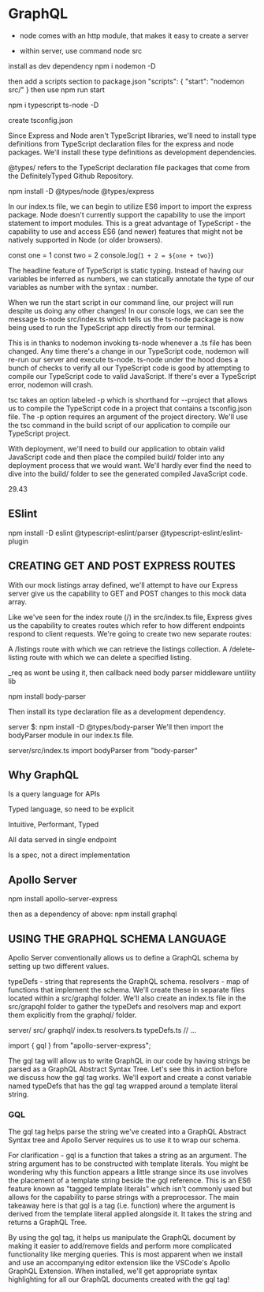 # GraphQL

- node comes with an http module, that makes it easy to create a server

- within server, use command node src

install as dev dependency
npm i nodemon -D

then add a scripts section to package.json
"scripts": {
"start": "nodemon src/"
}
then use npm run start

npm i typescript ts-node -D

create tsconfig.json

Since Express and Node aren't TypeScript libraries, we'll need to install type definitions from TypeScript declaration files for the express and node packages. We'll install these type definitions as development dependencies.

@types/ refers to the TypeScript declaration file packages that come from the DefinitelyTyped Github Repository.

npm install -D @types/node @types/express

In our index.ts file, we can begin to utilize ES6 import to import the express package. Node doesn't currently support the capability to use the import statement to import modules. This is a great advantage of TypeScript - the capability to use and access ES6 (and newer) features that might not be natively supported in Node (or older browsers).

const one = 1
const two = 2
console.log(`1 + 2 = ${one + two}`)

The headline feature of TypeScript is static typing. Instead of having our variables be inferred as numbers, we can statically annotate the type of our variables as number with the syntax : number.

When we run the start script in our command line, our project will run despite us doing any other changes! In our console logs, we can see the message ts-node src/index.ts which tells us the ts-node package is now being used to run the TypeScript app directly from our terminal.

This is in thanks to nodemon invoking ts-node whenever a .ts file has been changed. Any time there's a change in our TypeScript code, nodemon will re-run our server and execute ts-node. ts-node under the hood does a bunch of checks to verify all our TypeScript code is good by attempting to compile our TypeScript code to valid JavaScript. If there's ever a TypeScript error, nodemon will crash.

tsc takes an option labeled -p which is shorthand for --project that allows us to compile the TypeScript code in a project that contains a tsconfig.json file. The -p option requires an argument of the project directory. We'll use the tsc command in the build script of our application to compile our TypeScript project.

With deployment, we'll need to build our application to obtain valid JavaScript code and then place the compiled build/ folder into any deployment process that we would want. We'll hardly ever find the need to dive into the build/ folder to see the generated compiled JavaScript code.

29.43

## ESlint

npm install -D eslint @typescript-eslint/parser @typescript-eslint/eslint-plugin

## CREATING GET AND POST EXPRESS ROUTES

With our mock listings array defined, we'll attempt to have our Express server give us the capability to GET and POST changes to this mock data array.

Like we've seen for the index route (/) in the src/index.ts file, Express gives us the capability to creates routes which refer to how different endpoints respond to client requests. We're going to create two new separate routes:

A /listings route with which we can retrieve the listings collection.
A /delete-listing route with which we can delete a specified listing.

\_req as wont be using it, then callback
need body parser middleware untility lib

npm install body-parser

Then install its type declaration file as a development dependency.

server \$: npm install -D @types/body-parser
We'll then import the bodyParser module in our index.ts file.

server/src/index.ts
import bodyParser from "body-parser"

## Why GraphQL

Is a query language for APIs

Typed language, so need to be explicit

Intuitive, Performant, Typed

All data served in single endpoint

Is a spec, not a direct implementation

## Apollo Server

npm install apollo-server-express

then as a dependency of above:
npm install graphql

## USING THE GRAPHQL SCHEMA LANGUAGE

Apollo Server conventionally allows us to define a GraphQL schema by setting up two different values.

typeDefs - string that represents the GraphQL schema.
resolvers - map of functions that implement the schema.
We'll create these in separate files located within a src/graphql folder. We'll also create an index.ts file in the src/grapqhl folder to gather the typeDefs and resolvers map and export them explicitly from the graphql/ folder.

server/
src/
graphql/
index.ts
resolvers.ts
typeDefs.ts
// ...

import { gql } from "apollo-server-express";

The gql tag will allow us to write GraphQL in our code by having strings be parsed as a GraphQL Abstract Syntax Tree. Let's see this in action before we discuss how the gql tag works. We'll export and create a const variable named typeDefs that has the gql tag wrapped around a template literal string.

### GQL

The gql tag helps parse the string we've created into a GraphQL Abstract Syntax tree and Apollo Server requires us to use it to wrap our schema.

For clarification - gql is a function that takes a string as an argument. The string argument has to be constructed with template literals. You might be wondering why this function appears a little strange since its use involves the placement of a template string beside the gql reference. This is an ES6 feature known as "tagged template literals" which isn't commonly used but allows for the capability to parse strings with a preprocessor. The main takeaway here is that gql is a tag (i.e. function) where the argument is derived from the template literal applied alongside it. It takes the string and returns a GraphQL Tree.

By using the gql tag, it helps us manipulate the GraphQL document by making it easier to add/remove fields and perform more complicated functionality like merging queries. This is most apparent when we install and use an accompanying editor extension like the VSCode's Apollo GraphQL Extension. When installed, we'll get appropriate syntax highlighting for all our GraphQL documents created with the gql tag!
